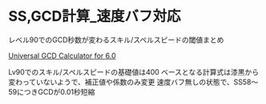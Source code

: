 # SS,GCD計算_速度バフ対応

レベル90でのGCD秒数が変わるスキル/スペルスピードの閾値まとめ

[Universal GCD Calculator for 6.0](https://docs.google.com/spreadsheets/d/1Dl1qsBt11Wk6QCSSImpq_Hkxy1EHHdaEDwSrfPwjC9s/edit#gid=0)

Lv90でのスキル/スペルスピードの基礎値は400
ベースとなる計算式は漆黒から変わっていないようで、補正値や係数のみ変更
速度バフ無しの状態で、SS58～59につきGCDが0.01秒短縮
